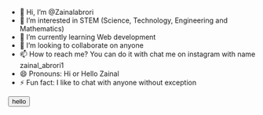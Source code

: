 - 👋 Hi, I’m @Zainalabrori
- 👀 I’m interested in STEM (Science, Technology, Engineering and Mathematics)
- 🌱 I’m currently learning Web development
- 💞️ I’m looking to collaborate on anyone
- 📫 How to reach me? You can do it with chat me on instagram with name zainal_abrori1
- 😄 Pronouns: Hi or Hello Zainal
- ⚡ Fun fact: I like to chat with anyone without exception

<button> hello </button>
